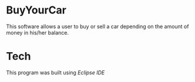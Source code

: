 # BuyYourCar

This software allows a user to buy or sell a car depending on the amount of money in his/her balance.

# Tech

This program was built using *Eclipse IDE*

